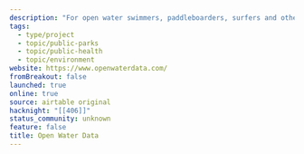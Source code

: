 ```yaml
---
description: "For open water swimmers, paddleboarders, surfers and other beach-goers to check beach conditions. "
tags:
  - type/project
  - topic/public-parks
  - topic/public-health
  - topic/environment
website: https://www.openwaterdata.com/
fromBreakout: false
launched: true
online: true
source: airtable original
hacknight: "[[406]]"
status_community: unknown
feature: false
title: Open Water Data
---
```

